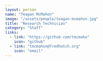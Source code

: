 ```yaml
---
layout: person
name: "Teagan McMahon"
image: "/assets/people/teagan-mcmahon.jpg"
title: "Research Technician"
category: "Staff"
links:
  - link: "https://github.com/tmcmaho"
    icon: "github"
  - link: "tmcmahon@fredhutch.org"
    icon: "email"
---
```

